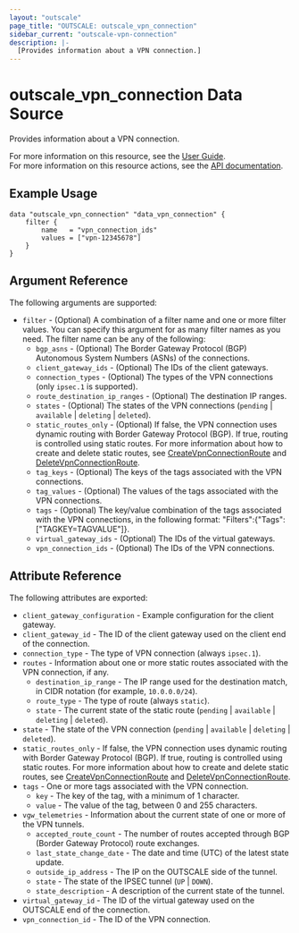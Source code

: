 ```yaml
---
layout: "outscale"
page_title: "OUTSCALE: outscale_vpn_connection"
sidebar_current: "outscale-vpn-connection"
description: |-
  [Provides information about a VPN connection.]
---
```


# outscale_vpn_connection Data Source

Provides information about a VPN connection.

For more information on this resource, see the [User Guide](https://docs.outscale.com/en/userguide/About-VPN-Connections.html).  
For more information on this resource actions, see the [API documentation](https://docs.outscale.com/api#3ds-outscale-api-vpnconnection).

## Example Usage

```hcl
data "outscale_vpn_connection" "data_vpn_connection" {
	filter {
		name   = "vpn_connection_ids"
		values = ["vpn-12345678"]
	}
}
```

## Argument Reference

The following arguments are supported:

* `filter` - (Optional) A combination of a filter name and one or more filter values. You can specify this argument for as many filter names as you need. The filter name can be any of the following:
    * `bgp_asns` - (Optional) The Border Gateway Protocol (BGP) Autonomous System Numbers (ASNs) of the connections.
    * `client_gateway_ids` - (Optional) The IDs of the client gateways.
    * `connection_types` - (Optional) The types of the VPN connections (only `ipsec.1` is supported).
    * `route_destination_ip_ranges` - (Optional) The destination IP ranges.
    * `states` - (Optional) The states of the VPN connections (`pending` \| `available` \| `deleting` \| `deleted`).
    * `static_routes_only` - (Optional) If false, the VPN connection uses dynamic routing with Border Gateway Protocol (BGP). If true, routing is controlled using static routes. For more information about how to create and delete static routes, see [CreateVpnConnectionRoute](https://docs.outscale.com/api#createvpnconnectionroute) and [DeleteVpnConnectionRoute](https://docs.outscale.com/api#deletevpnconnectionroute).
    * `tag_keys` - (Optional) The keys of the tags associated with the VPN connections.
    * `tag_values` - (Optional) The values of the tags associated with the VPN connections.
    * `tags` - (Optional) The key/value combination of the tags associated with the VPN connections, in the following format: &quot;Filters&quot;:{&quot;Tags&quot;:[&quot;TAGKEY=TAGVALUE&quot;]}.
    * `virtual_gateway_ids` - (Optional) The IDs of the virtual gateways.
    * `vpn_connection_ids` - (Optional) The IDs of the VPN connections.

## Attribute Reference

The following attributes are exported:

* `client_gateway_configuration` - Example configuration for the client gateway.
* `client_gateway_id` - The ID of the client gateway used on the client end of the connection.
* `connection_type` - The type of VPN connection (always `ipsec.1`).
* `routes` - Information about one or more static routes associated with the VPN connection, if any.
    * `destination_ip_range` - The IP range used for the destination match, in CIDR notation (for example, `10.0.0.0/24`).
    * `route_type` - The type of route (always `static`).
    * `state` - The current state of the static route (`pending` \| `available` \| `deleting` \| `deleted`).
* `state` - The state of the VPN connection (`pending` \| `available` \| `deleting` \| `deleted`).
* `static_routes_only` - If false, the VPN connection uses dynamic routing with Border Gateway Protocol (BGP). If true, routing is controlled using static routes. For more information about how to create and delete static routes, see [CreateVpnConnectionRoute](https://docs.outscale.com/api#createvpnconnectionroute) and [DeleteVpnConnectionRoute](https://docs.outscale.com/api#deletevpnconnectionroute).
* `tags` - One or more tags associated with the VPN connection.
    * `key` - The key of the tag, with a minimum of 1 character.
    * `value` - The value of the tag, between 0 and 255 characters.
* `vgw_telemetries` - Information about the current state of one or more of the VPN tunnels.
    * `accepted_route_count` - The number of routes accepted through BGP (Border Gateway Protocol) route exchanges.
    * `last_state_change_date` - The date and time (UTC) of the latest state update.
    * `outside_ip_address` - The IP on the OUTSCALE side of the tunnel.
    * `state` - The state of the IPSEC tunnel (`UP` \| `DOWN`).
    * `state_description` - A description of the current state of the tunnel.
* `virtual_gateway_id` - The ID of the virtual gateway used on the OUTSCALE end of the connection.
* `vpn_connection_id` - The ID of the VPN connection.
